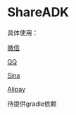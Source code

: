 # ShareADK

  具体使用：
  
  [微信](https://github.com/SupLuo/ShareADK/blob/master/weixin/README.md)
  
  [QQ](https://github.com/SupLuo/ShareADK/blob/master/qq/README.md)
  
  [Sina](https://github.com/SupLuo/ShareADK/blob/master/sina/README.md)
  
  [Alipay](https://github.com/SupLuo/ShareADK/blob/master/alipay/README.md)


  待提供gradle依赖
